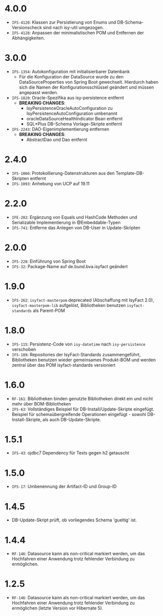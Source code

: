 # 4.0.0 
- `IFS-4120`: Klassen zur Persistierung von Enums und DB-Schema-Versionscheck sind nach isy-util umgezogen.
- `IFS-4128`: Anpassen der minimalistischen POM und Entfernen der Abhängigkeiten.
# 3.0.0
- `IFS-1354`: Autokonfiguration mit initialisierbarer Datenbank
    * Für die Konfiguration der DataSource wurde zu den DataSourceProperties von Spring Boot gewechselt. Hierdurch haben sich die Namen der Konfigurationsschlüssel geändert und müssen angepasst werden.
- `IFS-1820`: Oracle-Spezifika aus isy-persistence entfernt
  - **BREAKING CHANGES**:
    - IsyPersistenceOracleAutoConfiguration zu IsyPersistenceAutoConfiguration umbenannt
    - oracleDataSourceHealthIndicator Bean entfernt
    - SQL*Plus DB-Schema Vorlage-Skripte entfernt
- `IFS-2243`: DAO-Eigenimplementierung entfernen
  - **BREAKING CHANGES**:
    - AbstractDao und Dao entfernt
# 2.4.0
- `IFS-1066`: Protokollierung-Datenstrukturen aus den Template-DB-Skripten entfernt
- `IFS-1093`: Anhebung von UCP auf 19.11

# 2.2.0
- `IFE-202`: Ergänzung von Equals und HashCode Methoden und Serializable Implementierung in @Embeddable-Typen
- `IFS-741`: Entferne das Anlegen von DB-User in Update-Skripten

# 2.0.0
- `IFS-228`: Einführung von Spring Boot
- `IFS-32`: Package-Name auf de.bund.bva.isyfact geändert

# 1.9.0
- `IFS-262`: `isyfact-masterpom` deprecated (Abschaffung mit IsyFact 2.0), `isyfact-masterpom-lib` aufgelöst, Bibliotheken benutzen `isyfact-standards` als Parent-POM

# 1.8.0
- `IFS-115`: Persistenz-Code von `isy-datetime` nach `isy-persistence` verschoben
- `IFS-189`: Repositories der IsyFact-Standards zusammengeführt, Bibliotheken benutzen wieder gemeinsames Produkt-BOM und werden zentral über das POM isyfact-standards versioniert

# 1.6.0
- `RF-161`: Bibliotheken binden genutzte Bibliotheken direkt ein und nicht mehr über BOM-Bibliotheken
- `IFS-63`: Vollständiges Beispiel für DB-Install/Update-Skripte eingefügt. Beispiel für schemaübergreifende Operationen eingefügt - sowohl DB-Install-Skripte, als auch DB-Update-Skripte. 

# 1.5.1
- `IFS-43`: ojdbc7 Dependency für Tests gegen h2 getauscht

# 1.5.0
- `IFS-17`: Umbenennung der Artifact-ID und Group-ID

# 1.4.5
- DB-Update-Skript prüft, ob vorliegendes Schema 'gueltig' ist.

# 1.4.4
- `RF-146`: Datasource kann als non-critical markiert werden, um das Hochfahren einer Anwendung trotz fehlender Verbindung zu ermöglichen.

# 1.2.5
- `RF-146`: Datasource kann als non-critical markiert werden, um das Hochfahren einer Anwendung trotz fehlender Verbindung zu ermöglichen (letzte Version vor Hibernate 5).
